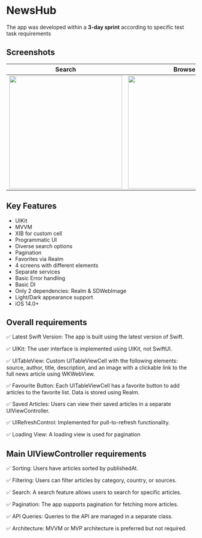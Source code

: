 # NewsHub

The app was developed within a **3-day sprint** according to specific test task requirements

## Screenshots

| Search | Browse | Filter |
| :----------: | :---------: | :---------: |
<img src = "https://github.com/Beavean/NewsHub/assets/105853157/d8f94abd-ed4f-4426-9697-83e9a61c71eb" width = 300> | <img src = "https://github.com/Beavean/NewsHub/assets/105853157/06f20764-8dac-4d9a-b6ed-31019c2976b9" width = 300> | <img src = "https://github.com/Beavean/NewsHub/assets/105853157/dab96592-de93-4969-8af2-98a545b84cbe" width = 300> |

## Key Features

* UIKit
* MVVM
* XIB for custom cell
* Programmatic UI
* Diverse search options
* Pagination
* Favorites via Realm
* 4 screens with different elements
* Separate services
* Basic Error handling
* Basic DI
* Only 2 dependencies: Realm & SDWebImage
* Light/Dark appearance support
* iOS 14.0+

## Overall requirements 

✅ Latest Swift Version: The app is built using the latest version of Swift.


✅ UIKit: The user interface is implemented using UIKit, not SwiftUI.


✅ UITableView: Custom UITableViewCell with the following elements: source, author, title, description, and an image with a clickable link to the full news article using WKWebView.


✅ Favourite Button: Each UITableViewCell has a favorite button to add articles to the favorite list. Data is stored using Realm.


✅ Saved Articles: Users can view their saved articles in a separate UIViewController.


✅ UIRefreshControl: Implemented for pull-to-refresh functionality.


✅ Loading View: A loading view is used for pagination


## Main UIViewController requirements

✅ Sorting: Users have articles sorted by publishedAt.

✅ Filtering: Users can filter articles by category, country, or sources.


✅ Search: A search feature allows users to search for specific articles.


✅ Pagination: The app supports pagination for fetching more articles.


✅ API Queries: Queries to the API are managed in a separate class.


✅ Architecture: MVVM or MVP architecture is preferred but not required.

